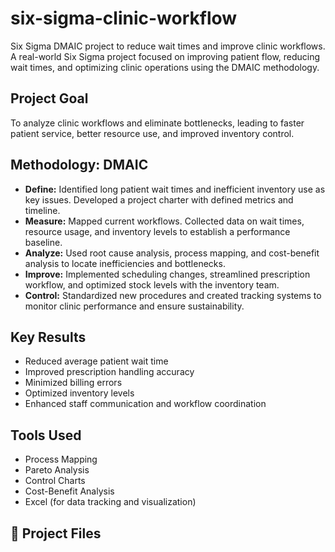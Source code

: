 # six-sigma-clinic-workflow
Six Sigma DMAIC project to reduce wait times and improve clinic workflows.
A real-world Six Sigma project focused on improving patient flow, reducing wait times, and optimizing clinic operations using the DMAIC methodology.

## Project Goal

To analyze clinic workflows and eliminate bottlenecks, leading to faster patient service, better resource use, and improved inventory control.

## Methodology: DMAIC

- **Define:** Identified long patient wait times and inefficient inventory use as key issues. Developed a project charter with defined metrics and timeline.
- **Measure:** Mapped current workflows. Collected data on wait times, resource usage, and inventory levels to establish a performance baseline.
- **Analyze:** Used root cause analysis, process mapping, and cost-benefit analysis to locate inefficiencies and bottlenecks.
- **Improve:** Implemented scheduling changes, streamlined prescription workflow, and optimized stock levels with the inventory team.
- **Control:** Standardized new procedures and created tracking systems to monitor clinic performance and ensure sustainability.

## Key Results

- Reduced average patient wait time
- Improved prescription handling accuracy
- Minimized billing errors
- Optimized inventory levels
- Enhanced staff communication and workflow coordination

## Tools Used

- Process Mapping
- Pareto Analysis
- Control Charts
- Cost-Benefit Analysis
- Excel (for data tracking and visualization)

## 📁 Project Files
